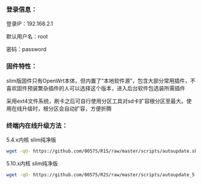 ### 登录信息：
登录IP：192.168.2.1 

默认用户名：root 

密码：password

### 固件特性：

slim版固件只有OpenWrt本体，但内置了“本地软件源”，包含大部分常用插件，不喜欢固件预装繁杂插件的人可以选择这个版本，进入后台软件包选装所需插件

采用ext4文件系统，刷卡之后可自行使用分区工具对sd卡扩容根分区至最大。使用在线升级时，根分区会自动扩容，方便折腾

### 终端内在线升级方法： 

5.4.x内核 slim纯净版
```bash
wget -qO- https://github.com/00575/R1S/raw/master/scripts/autoupdate.sh | ver=-slim sh
```
5.10.x内核 slim纯净版
```bash
wget -qO- https://github.com/00575/R2S/raw/master/scripts/autoupdate_5.10.x.sh | ver=-slim sh
```
